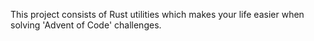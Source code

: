 This project consists of Rust utilities which makes your life easier when solving 'Advent of Code' challenges.